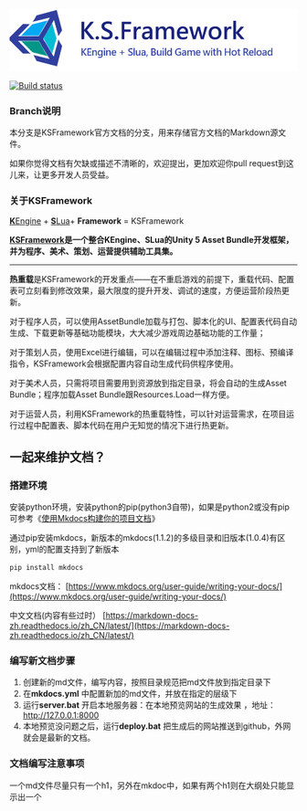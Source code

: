 
![KSFramework](https://github.com/mr-kelly/KSFramework/blob/master/Docs/KSFramework-logo.png)

[![Build status](https://ci.appveyor.com/api/projects/status/lt34ynvl3lac62ln/branch/master?svg=true)](https://ci.appveyor.com/project/mr-kelly/ksframework/branch/master)

### Branch说明

本分支是KSFramework官方文档的分支，用来存储官方文档的Markdown源文件。

如果你觉得文档有欠缺或描述不清晰的，欢迎提出，更加欢迎你pull request到这儿来，让更多开发人员受益。



### 关于KSFramework

[**K**Engine](https://github.com/mr-kelly/KEngine) + [**S**Lua](https://github.com/mr-kelly/slua)+ **Framework** = KSFramework


**[KSFramework](https://github.com/mr-kelly/KSFramework)是一个整合KEngine、SLua的Unity 5 Asset Bundle开发框架，并为程序、美术、策划、运营提供辅助工具集。**

---------------------

**热重载**是KSFramework的开发重点——在不重启游戏的前提下，重载代码、配置表可立刻看到修改效果，最大限度的提升开发、调试的速度，方便运营阶段热更新。

对于程序人员，可以使用AssetBundle加载与打包、脚本化的UI、配置表代码自动生成、下载更新等基础功能模块，大大减少游戏周边基础功能的工作量；

对于策划人员，使用Excel进行编辑，可以在编辑过程中添加注释、图标、预编译指令，KSFramework会根据配置内容自动生成代码供程序使用。

对于美术人员，只需将项目需要用到资源放到指定目录，将会自动的生成Asset Bundle；程序加载Asset Bundle跟Resources.Load一样方便。


对于运营人员，利用KSFramework的热重载特性，可以针对运营需求，在项目运行过程中配置表、脚本代码在用户无知觉的情况下进行热更新。



## 一起来维护文档？

### 搭建环境

安装python环境，安装python的pip(python3自带)，如果是python2或没有pip可参考《[使用Mkdocs构建你的项目文档](https://www.cnblogs.com/zhaoqingqing/p/7501062.html)》

通过pip安装mkdocs，新版本的mkdocs(1.1.2)的多级目录和旧版本(1.0.4)有区别，yml的配置支持到了新版本

```python
pip install mkdocs
```

mkdocs文档： [https://www.mkdocs.org/user-guide/writing-your-docs/](https://www.mkdocs.org/user-guide/writing-your-docs/)

中文文档(内容有些过时） [https://markdown-docs-zh.readthedocs.io/zh_CN/latest/](https://markdown-docs-zh.readthedocs.io/zh_CN/latest/)



### 编写新文档步骤

1. 创建新的md文件，编写内容，按照目录规范把md文件放到指定目录下
2. 在**mkdocs.yml** 中配置新加的md文件，并放在指定的层级下
3. 运行**server.bat** 开启本地服务器：在本地预览网站的生成效果 ，地址：http://127.0.0.1:8000
4. 本地预览没问题之后，运行**deploy.bat** 把生成后的网站推送到github，外网就会是最新的文档。



### 文档编写注意事项

一个md文件尽量只有一个h1，另外在mkdoc中，如果有两个h1则在大纲处只能显示出一个